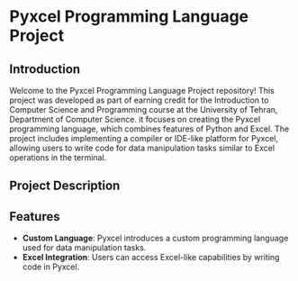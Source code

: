 # Pyxcel Programming Language Project

## Introduction

Welcome to the Pyxcel Programming Language Project repository! This project was developed as part of earning credit for the Introduction to Computer Science and Programming course at the University of Tehran, Department of Computer Science. it focuses on creating the Pyxcel programming language, which combines features of Python and Excel. The project includes implementing a compiler or IDE-like platform for Pyxcel, allowing users to write code for data manipulation tasks similar to Excel operations in the terminal.

## Project Description

## Features

- **Custom Language**: Pyxcel introduces a custom programming language used for data manipulation tasks.
- **Excel Integration**: Users can access Excel-like capabilities by writing code in Pyxcel.
